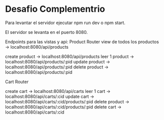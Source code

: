 # Desafio Complementrio
 
Para levantar el servidor ejecutar npm run dev o npm start. 
 
El servidor se levanta en el puerto 8080. 
 
Endpoints para las vistas y api: 
Product Router 
view de todos los productos -> localhost:8080/api/products 
 
create product -> localhost:8080/api/products 
leer 1 product -> localhost:8080/api/products/:pid 
update product -> localhost:8080/api/products/:pid 
delete product -> localhost:8080/api/products/:pid 
 
Cart Router 
 
create cart -> localhost:8080/api/carts 
leer 1 cart -> localhost:8080/api/carts/:cid 
update cart -> localhost:8080/api/carts/:cid/products/:pid 
delete product -> localhost:8080/api/carts/:cid/products/:pid 
delete cart -> localhost:8080/api/carts/:cid 
